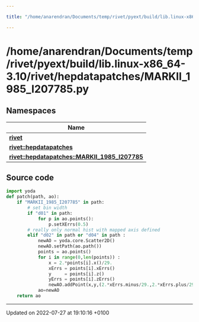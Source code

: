 ```yaml
---

title: "/home/anarendran/Documents/temp/rivet/pyext/build/lib.linux-x86_64-3.10/rivet/hepdatapatches/MARKII_1985_I207785.py"

---
```


# /home/anarendran/Documents/temp/rivet/pyext/build/lib.linux-x86_64-3.10/rivet/hepdatapatches/MARKII_1985_I207785.py



## Namespaces

| Name           |
| -------------- |
| **[rivet](http://example.org/namespaces/namespacerivet/)**  |
| **[rivet::hepdatapatches](http://example.org/namespaces/namespacerivet_1_1hepdatapatches/)**  |
| **[rivet::hepdatapatches::MARKII_1985_I207785](http://example.org/namespaces/namespacerivet_1_1hepdatapatches_1_1markii__1985__i207785/)**  |




## Source code

```python
import yoda
def patch(path, ao):
    if "MARKII_1985_I207785" in path:
        # set bin width
        if "d01" in path:
            for p in ao.points():
                p.setXErrs(0.5)
        # really only normal hist with mapped axis defined
        elif "d02" in path or "d04" in path :
            newAO = yoda.core.Scatter2D()
            newAO.setPath(ao.path())
            points = ao.points()
            for i in range(0,len(points)) :
                x = 2.*points[i].x()/29.
                xErrs = points[i].xErrs()
                y     = points[i].z()
                yErrs = points[i].zErrs()
                newAO.addPoint(x,y,(2.*xErrs.minus/29.,2.*xErrs.plus/29.),yErrs)
            ao=newAO
    return ao
```


-------------------------------

Updated on 2022-07-27 at 19:10:16 +0100
